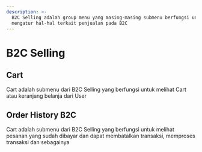 ```yaml
---
description: >-
  B2C Selling adalah group menu yang masing-masing submenu berfungsi untuk
  mengatur hal-hal terkait penjualan pada B2C
---
```


# B2C Selling

## Cart

Cart adalah submenu dari B2C Selling yang berfungsi untuk melihat Cart atau keranjang belanja dari User



## Order History B2C

Cart adalah submenu dari B2C Selling yang berfungsi untuk melihat pesanan yang sudah dibayar dan dapat membatalkan transaksi, memproses transaksi dan sebagainya



